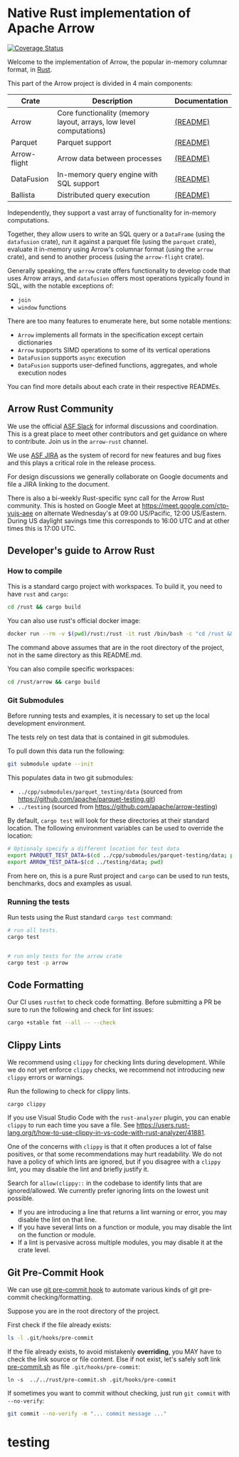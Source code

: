 <!---
  Licensed to the Apache Software Foundation (ASF) under one
  or more contributor license agreements.  See the NOTICE file
  distributed with this work for additional information
  regarding copyright ownership.  The ASF licenses this file
  to you under the Apache License, Version 2.0 (the
  "License"); you may not use this file except in compliance
  with the License.  You may obtain a copy of the License at

    http://www.apache.org/licenses/LICENSE-2.0

  Unless required by applicable law or agreed to in writing,
  software distributed under the License is distributed on an
  "AS IS" BASIS, WITHOUT WARRANTIES OR CONDITIONS OF ANY
  KIND, either express or implied.  See the License for the
  specific language governing permissions and limitations
  under the License.
-->

# Native Rust implementation of Apache Arrow

[![Coverage Status](https://codecov.io/gh/apache/arrow/rust/branch/master/graph/badge.svg)](https://codecov.io/gh/apache/arrow?branch=master)

Welcome to the implementation of Arrow, the popular in-memory columnar format, in [Rust](https://www.rust-lang.org/).

This part of the Arrow project is divided in 4 main components:

| Crate     | Description | Documentation |
|-----------|-------------|---------------|
|Arrow        | Core functionality (memory layout, arrays, low level computations) | [(README)](arrow/README.md) |
|Parquet      | Parquet support | [(README)](parquet/README.md) |
|Arrow-flight | Arrow data between processes | [(README)](arrow-flight/README.md) |
|DataFusion   | In-memory query engine with SQL support | [(README)](datafusion/README.md) |
|Ballista     | Distributed query execution | [(README)](ballista/README.md) |

Independently, they support a vast array of functionality for in-memory computations.

Together, they allow users to write an SQL query or a `DataFrame` (using the `datafusion` crate), run it against a parquet file (using the `parquet` crate), evaluate it in-memory using Arrow's columnar format (using the `arrow` crate), and send to another process (using the `arrow-flight` crate).

Generally speaking, the `arrow` crate offers functionality to develop code that uses Arrow arrays, and `datafusion` offers most operations typically found in SQL, with the notable exceptions of:

* `join`
* `window` functions

There are too many features to enumerate here, but some notable mentions:

* `Arrow` implements all formats in the specification except certain dictionaries
* `Arrow` supports SIMD operations to some of its vertical operations
* `DataFusion` supports `async` execution
* `DataFusion` supports user-defined functions, aggregates, and whole execution nodes

You can find more details about each crate in their respective READMEs.

## Arrow Rust Community

We use the official [ASF Slack](https://s.apache.org/slack-invite) for informal discussions and coordination. This is 
a great place to meet other contributors and get guidance on where to contribute. Join us in the `arrow-rust` channel.

We use [ASF JIRA](https://issues.apache.org/jira/secure/Dashboard.jspa) as the system of record for new features
and bug fixes and this plays a critical role in the release process.

For design discussions we generally collaborate on Google documents and file a JIRA linking to the document.

There is also a bi-weekly Rust-specific sync call for the Arrow Rust community. This is hosted on Google Meet
at https://meet.google.com/ctp-yujs-aee on alternate Wednesday's at 09:00 US/Pacific, 12:00 US/Eastern. During 
US daylight savings time this corresponds to 16:00 UTC and at other times this is 17:00 UTC.

## Developer's guide to Arrow Rust

### How to compile

This is a standard cargo project with workspaces. To build it, you need to have `rust` and `cargo`:

```bash
cd /rust && cargo build
```

You can also use rust's official docker image:

```bash
docker run --rm -v $(pwd)/rust:/rust -it rust /bin/bash -c "cd /rust && cargo build"
```

The command above assumes that are in the root directory of the project, not in the same
directory as this README.md.

You can also compile specific workspaces:

```bash
cd /rust/arrow && cargo build
```

### Git Submodules

Before running tests and examples, it is necessary to set up the local development environment.

The tests rely on test data that is contained in git submodules.

To pull down this data run the following:

```bash
git submodule update --init
```

This populates data in two git submodules:

- `../cpp/submodules/parquet_testing/data` (sourced from https://github.com/apache/parquet-testing.git)
- `../testing` (sourced from https://github.com/apache/arrow-testing)

By default, `cargo test` will look for these directories at their
standard location. The following environment variables can be used to override the location:

```bash
# Optionaly specify a different location for test data
export PARQUET_TEST_DATA=$(cd ../cpp/submodules/parquet-testing/data; pwd)
export ARROW_TEST_DATA=$(cd ../testing/data; pwd)
```

From here on, this is a pure Rust project and `cargo` can be used to run tests, benchmarks, docs and examples as usual.


### Running the tests

Run tests using the Rust standard `cargo test` command:

```bash
# run all tests.
cargo test


# run only tests for the arrow crate
cargo test -p arrow
```

## Code Formatting

Our CI uses `rustfmt` to check code formatting. Before submitting a
PR be sure to run the following and check for lint issues:

```bash
cargo +stable fmt --all -- --check
```

## Clippy Lints

We recommend using `clippy` for checking lints during development. While we do not yet enforce `clippy` checks, we recommend not introducing new `clippy` errors or warnings.

Run the following to check for clippy lints.

```
cargo clippy
```

If you use Visual Studio Code with the `rust-analyzer` plugin, you can enable `clippy` to run each time you save a file. See https://users.rust-lang.org/t/how-to-use-clippy-in-vs-code-with-rust-analyzer/41881.

One of the concerns with `clippy` is that it often produces a lot of false positives, or that some recommendations may hurt readability. We do not have a policy of which lints are ignored, but if you disagree with a `clippy` lint, you may disable the lint and briefly justify it.

Search for `allow(clippy::` in the codebase to identify lints that are ignored/allowed. We currently prefer ignoring lints on the lowest unit possible.
* If you are introducing a line that returns a lint warning or error, you may disable the lint on that line.
* If you have several lints on a function or module, you may disable the lint on the function or module.
* If a lint is pervasive across multiple modules, you may disable it at the crate level.

## Git Pre-Commit Hook

We can use [git pre-commit hook](https://git-scm.com/book/en/v2/Customizing-Git-Git-Hooks) to automate various kinds of git pre-commit checking/formatting.

Suppose you are in the root directory of the project.

First check if the file already exists:

```bash
ls -l .git/hooks/pre-commit
```

If the file already exists, to avoid mistakenly **overriding**, you MAY have to check
the link source or file content. Else if not exist, let's safely soft link [pre-commit.sh](pre-commit.sh) as file `.git/hooks/pre-commit`:

```
ln -s  ../../rust/pre-commit.sh .git/hooks/pre-commit
```

If sometimes you want to commit without checking, just run `git commit` with `--no-verify`:

```bash
git commit --no-verify -m "... commit message ..."
```

# testing
